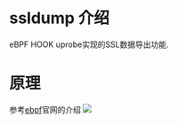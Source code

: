 # ssldump 介绍
eBPF HOOK uprobe实现的SSL数据导出功能. 

# 原理

参考[ebpf](https://ebpf.io)官网的介绍
![](https://ebpf.io/static/overview-bf463455a5666fc3fb841b9240d588ff.png)